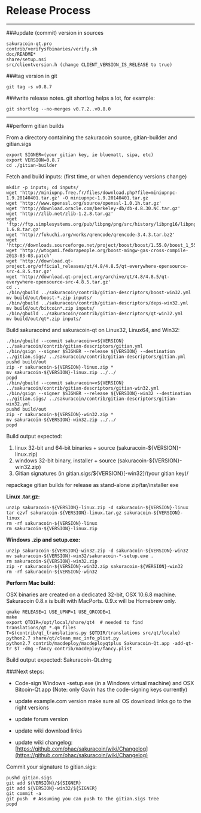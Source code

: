 Release Process
====================

* * *

###update (commit) version in sources

	sakuracoin-qt.pro
	contrib/verifysfbinaries/verify.sh
	doc/README*
	share/setup.nsi
	src/clientversion.h (change CLIENT_VERSION_IS_RELEASE to true)

###tag version in git

	git tag -s v0.8.7

###write release notes. git shortlog helps a lot, for example:

	git shortlog --no-merges v0.7.2..v0.8.0

* * *

##perform gitian builds

 From a directory containing the sakuracoin source, gitian-builder and gitian.sigs
  
	export SIGNER=(your gitian key, ie bluematt, sipa, etc)
	export VERSION=0.8.7
	cd ./gitian-builder

 Fetch and build inputs: (first time, or when dependency versions change)

	mkdir -p inputs; cd inputs/
	wget 'http://miniupnp.free.fr/files/download.php?file=miniupnpc-1.9.20140401.tar.gz' -O miniupnpc-1.9.20140401.tar.gz
	wget 'http://www.openssl.org/source/openssl-1.0.1h.tar.gz'
	wget 'http://download.oracle.com/berkeley-db/db-4.8.30.NC.tar.gz'
	wget 'http://zlib.net/zlib-1.2.8.tar.gz'
	wget 'ftp://ftp.simplesystems.org/pub/libpng/png/src/history/libpng16/libpng-1.6.8.tar.gz'
	wget 'http://fukuchi.org/works/qrencode/qrencode-3.4.3.tar.bz2'
	wget 'http://downloads.sourceforge.net/project/boost/boost/1.55.0/boost_1_55_0.tar.bz2'
	wget 'http://wtogami.fedorapeople.org/boost-mingw-gas-cross-compile-2013-03-03.patch'
	wget 'http://download.qt-project.org/official_releases/qt/4.8/4.8.5/qt-everywhere-opensource-src-4.8.5.tar.gz'
	wget 'http://download.qt-project.org/archive/qt/4.8/4.8.5/qt-everywhere-opensource-src-4.8.5.tar.gz'
	cd ..
	./bin/gbuild ../sakuracoin/contrib/gitian-descriptors/boost-win32.yml
	mv build/out/boost-*.zip inputs/
	./bin/gbuild ../sakuracoin/contrib/gitian-descriptors/deps-win32.yml
	mv build/out/bitcoin*.zip inputs/
	./bin/gbuild ../sakuracoin/contrib/gitian-descriptors/qt-win32.yml
	mv build/out/qt*.zip inputs/

 Build sakuracoind and sakuracoin-qt on Linux32, Linux64, and Win32:
  
	./bin/gbuild --commit sakuracoin=v${VERSION} ../sakuracoin/contrib/gitian-descriptors/gitian.yml
	./bin/gsign --signer $SIGNER --release ${VERSION} --destination ../gitian.sigs/ ../sakuracoin/contrib/gitian-descriptors/gitian.yml
	pushd build/out
	zip -r sakuracoin-${VERSION}-linux.zip *
	mv sakuracoin-${VERSION}-linux.zip ../../
	popd
	./bin/gbuild --commit sakuracoin=v${VERSION} ../sakuracoin/contrib/gitian-descriptors/gitian-win32.yml
	./bin/gsign --signer $SIGNER --release ${VERSION}-win32 --destination ../gitian.sigs/ ../sakuracoin/contrib/gitian-descriptors/gitian-win32.yml
	pushd build/out
	zip -r sakuracoin-${VERSION}-win32.zip *
	mv sakuracoin-${VERSION}-win32.zip ../../
	popd

  Build output expected:

  1. linux 32-bit and 64-bit binaries + source (sakuracoin-${VERSION}-linux.zip)
  2. windows 32-bit binary, installer + source (sakuracoin-${VERSION}-win32.zip)
  3. Gitian signatures (in gitian.sigs/${VERSION}[-win32]/(your gitian key)/

repackage gitian builds for release as stand-alone zip/tar/installer exe

**Linux .tar.gz:**

	unzip sakuracoin-${VERSION}-linux.zip -d sakuracoin-${VERSION}-linux
	tar czvf sakuracoin-${VERSION}-linux.tar.gz sakuracoin-${VERSION}-linux
	rm -rf sakuracoin-${VERSION}-linux
	rm sakuracoin-${VERSION}-linux.zip

**Windows .zip and setup.exe:**

	unzip sakuracoin-${VERSION}-win32.zip -d sakuracoin-${VERSION}-win32
	mv sakuracoin-${VERSION}-win32/sakuracoin-*-setup.exe .
	rm sakuracoin-${VERSION}-win32.zip
	zip -r sakuracoin-${VERSION}-win32.zip sakuracoin-${VERSION}-win32
	rm -rf sakuracoin-${VERSION}-win32

**Perform Mac build:**

  OSX binaries are created on a dedicated 32-bit, OSX 10.6.8 machine.
  Sakuracoin 0.8.x is built with MacPorts.  0.9.x will be Homebrew only.

	qmake RELEASE=1 USE_UPNP=1 USE_QRCODE=1
	make
	export QTDIR=/opt/local/share/qt4  # needed to find translations/qt_*.qm files
	T=$(contrib/qt_translations.py $QTDIR/translations src/qt/locale)
	python2.7 share/qt/clean_mac_info_plist.py
	python2.7 contrib/macdeploy/macdeployqtplus Sakuracoin-Qt.app -add-qt-tr $T -dmg -fancy contrib/macdeploy/fancy.plist

 Build output expected: Sakuracoin-Qt.dmg

###Next steps:

* Code-sign Windows -setup.exe (in a Windows virtual machine) and
  OSX Bitcoin-Qt.app (Note: only Gavin has the code-signing keys currently)

* update example.com version
  make sure all OS download links go to the right versions

* update forum version

* update wiki download links

* update wiki changelog: [https://github.com/ohac/sakuracoin/wiki/Changelog](https://github.com/ohac/sakuracoin/wiki/Changelog)

Commit your signature to gitian.sigs:

	pushd gitian.sigs
	git add ${VERSION}/${SIGNER}
	git add ${VERSION}-win32/${SIGNER}
	git commit -a
	git push  # Assuming you can push to the gitian.sigs tree
	popd
